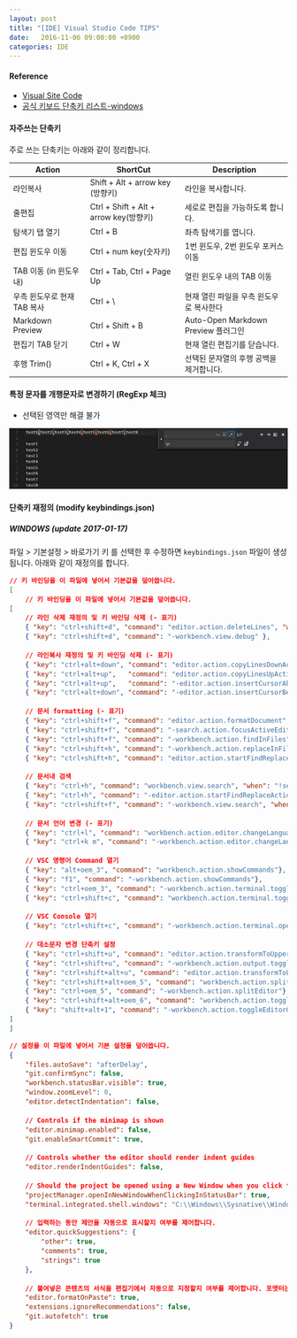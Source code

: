 ```yaml
---
layout: post
title: "[IDE] Visual Studio Code TIPS"
date:   2016-11-06 09:00:00 +0900
categories: IDE
---
```


#### Reference
 - [Visual Site Code](https://code.visualstudio.com) 
 - [공식 키보드 단축키 리스트-windows](https://code.visualstudio.com/shortcuts/keyboard-shortcuts-windows.pdf)

#### 자주쓰는 단축키

주로 쓰는 단축키는 아래와 같이 정리합니다.

Action | ShortCut | Description
------------- | ------------- | -------------
라인복사 |Shift + Alt + arrow key (방향키) | 라인을 복사합니다.
줄편집	|Ctrl + Shift + Alt + arrow key(방향키)| 세로로 편집을 가능하도록 합니다.
탐색기 탭 열기|Ctrl + B| 좌측 탐색기를 엽니다.
편집 윈도우 이동 | Ctrl + num key(숫자키) | 1번 윈도우, 2번 윈도우 포커스 이동 
TAB 이동 (in 윈도우 내) | Ctrl + Tab, Ctrl + Page Up | 열린 윈도우 내의 TAB 이동 
우측 윈도우로 현재 TAB 복사 | Ctrl + \ | 현재 열린 파일을 우측 윈도우로 복사한다
Markdown Preview | Ctrl + Shift + B | Auto-Open Markdown Preview 플러그인
편집기 TAB 닫기 | Ctrl + W | 현재 열린 편집기를 닫습니다.
후행 Trim() | Ctrl + K, Ctrl + X | 선택된 문자열의 후행 공백을 제거합니다.

#### 특정 문자를 개행문자로 변경하기 (RegExp 체크)
 - 선택된 영역만 해결 불가

![My helpful screenshot](/assets/img/2018/20161106_VSC_2018-01-17_14;48;48.PNG)

#### 단축키 재정의 (modify keybindings.json)

##### WINDOWS (update 2017-01-17)
파일 > 기본설정 > 바로가기 키 를 선택한 후 수정하면 `keybindings.json` 파일이 생성됩니다.
아래와 같이 재정의를 합니다.

~~~json
// 키 바인딩을 이 파일에 넣어서 기본값을 덮어씁니다.
[
    // 키 바인딩을 이 파일에 넣어서 기본값을 덮어씁니다.
[
    // 라인 삭제 재정의 및 키 바인딩 삭제 (- 표기)
    { "key": "ctrl+shift+d", "command": "editor.action.deleteLines", "when": "editorTextFocus && !editorReadonly" },
    { "key": "ctrl+shift+d", "command": "-workbench.view.debug" },
    
    // 라인복사 재정의 및 키 바인딩 삭제 (- 표기)
    { "key": "ctrl+alt+down", "command": "editor.action.copyLinesDownAction", "when": "editorTextFocus && !editorReadonly" },
    { "key": "ctrl+alt+up",   "command": "editor.action.copyLinesUpAction", "when": "editorTextFocus && !editorReadonly" },
    { "key": "ctrl+alt+up",   "command": "-editor.action.insertCursorAbove", "when": "editorTextFocus" },
    { "key": "ctrl+alt+down", "command": "-editor.action.insertCursorBelow", "when": "editorTextFocus" },

    // 문서 formatting (- 표기)
    { "key": "ctrl+shift+f", "command": "editor.action.formatDocument", "when": "editorHasDocumentFormattingProvider && editorTextFocus && !editorReadonly" },
    { "key": "ctrl+shift+f", "command": "-search.action.focusActiveEditor","when": "searchInputBoxFocus && searchViewletVisible" },
    { "key": "ctrl+shift+f", "command": "-workbench.action.findInFiles", "when": "!searchInputBoxFocus"},
    { "key": "ctrl+shift+h", "command": "-workbench.action.replaceInFiles"},
    { "key": "ctrl+shift+h", "command": "editor.action.startFindReplaceAction" },
    
    // 문서내 검색
    { "key": "ctrl+h", "command": "workbench.view.search", "when": "!searchViewletVisible"},
    { "key": "ctrl+h", "command": "-editor.action.startFindReplaceAction"},
    { "key": "ctrl+shift+f", "command": "-workbench.view.search", "when": "!searchViewletVisible"},

    // 문서 언어 변경 (- 표기)
    { "key": "ctrl+l", "command": "workbench.action.editor.changeLanguageMode"},
    { "key": "ctrl+k m", "command": "-workbench.action.editor.changeLanguageMode"},
    
    // VSC 명령어 Command 열기
    { "key": "alt+oem_3", "command": "workbench.action.showCommands"},
    { "key": "f1", "command": "-workbench.action.showCommands"},
    { "key": "ctrl+oem_3", "command": "-workbench.action.terminal.toggleTerminal" },
    { "key": "ctrl+shift+c", "command": "workbench.action.terminal.toggleTerminal"},
    
    // VSC Console 열기
    { "key": "ctrl+shift+c", "command": "-workbench.action.terminal.openNativeConsole", "when": "!terminalFocus" },
    
    // 대소문자 변경 단축키 설정
    { "key": "ctrl+shift+u", "command": "editor.action.transformToUppercase"},
    { "key": "ctrl+shift+u", "command": "-workbench.action.output.toggleOutput"},
    { "key": "ctrl+shift+alt+u", "command": "editor.action.transformToLowercase"},
    { "key": "ctrl+shift+alt+oem_5", "command": "workbench.action.splitEditor"},
    { "key": "ctrl+oem_5", "command": "-workbench.action.splitEditor"},
    { "key": "ctrl+shift+alt+oem_6", "command": "workbench.action.toggleEditorGroupLayout"},
    { "key": "shift+alt+1", "command": "-workbench.action.toggleEditorGroupLayout"}
]
]
~~~

~~~json 
// 설정을 이 파일에 넣어서 기본 설정을 덮어씁니다.
{
    "files.autoSave": "afterDelay",
    "git.confirmSync": false,
    "workbench.statusBar.visible": true,
    "window.zoomLevel": 0,
    "editor.detectIndentation": false,

    // Controls if the minimap is shown
    "editor.minimap.enabled": false,
    "git.enableSmartCommit": true,

    // Controls whether the editor should render indent guides
    "editor.renderIndentGuides": false,

    // Should the project be opened using a New Window when you click the Status Bar?
    "projectManager.openInNewWindowWhenClickingInStatusBar": true,
    "terminal.integrated.shell.windows": "C:\\Windows\\Sysnative\\WindowsPowerShell\\v1.0\\powershell.exe",

    // 입력하는 동안 제안을 자동으로 표시할지 여부를 제어합니다.
    "editor.quickSuggestions": {
        "other": true,
        "comments": true,
        "strings": true
    },

    // 붙여넣은 콘텐츠의 서식을 편집기에서 자동으로 지정할지 여부를 제어합니다. 포맷터는 반드시 사용할 수 있어야 하며 문서에서 범위의 서식을 지정할 수 있어야 합니다.
    "editor.formatOnPaste": true,
    "extensions.ignoreRecommendations": false,
    "git.autofetch": true
}
~~~
